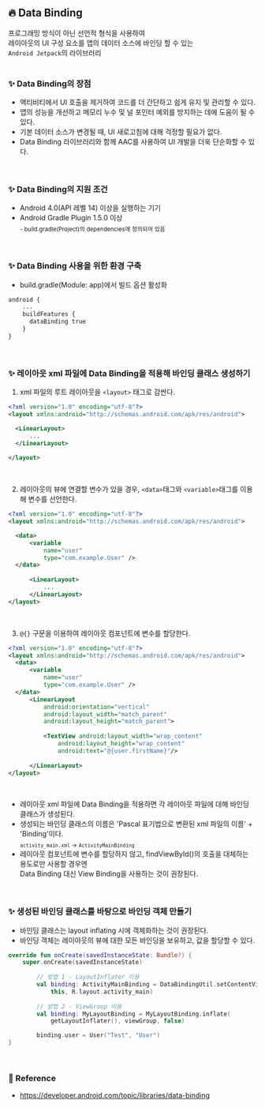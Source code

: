 ## :fire: Data Binding
프로그래밍 방식이 아닌 선언적 형식을 사용하여 <br>
레이아웃의 UI 구성 요소를 앱의 데이터 소스에 바인딩 할 수 있는 <br>
`Android Jetpack`의 라이브러리 <br>
<br>

### :sparkles: Data Binding의 장점
* 액티비티에서 UI 호출을 제거하여 코드를 더 간단하고 쉽게 유지 및 관리할 수 있다.
* 앱의 성능을 개선하고 메모리 누수 및 널 포인터 예외를 방지하는 데에 도움이 될 수 있다.
* 기본 데이터 소스가 변경될 때, UI 새로고침에 대해 걱정할 필요가 없다.
* Data Binding 라이브러리와 함께 AAC를 사용하여 UI 개발을 더욱 단순화할 수 있다.
<br>

### :sparkles: Data Binding의 지원 조건
* Android 4.0(API 레벨 14) 이상을 실행하는 기기
* Android Gradle Plugin 1.5.0 이상 <br>
<sub>- build.gradle(Project)의 dependencies에 정의되어 있음</sub>
<br>

### :sparkles: Data Binding 사용을 위한 환경 구축
* build.gradle(Module: app)에서 빌드 옵션 활성화
```xml
android {
    ...
    buildFeatures {
      dataBinding true
    }
}
```
<br>

### :sparkles: 레이아웃 xml 파일에 Data Binding을 적용해 바인딩 클래스 생성하기
1. xml 파일의 루트 레이아웃을 `<layout>` 태그로 감싼다.
  ```xml
<?xml version="1.0" encoding="utf-8"?>
<layout xmlns:android="http://schemas.android.com/apk/res/android">
  
    <LinearLayout>
        ...
    </LinearLayout>
    
</layout>
```
<br>

2. 레이아웃의 뷰에 연결할 변수가 있을 경우, `<data>`태그와 `<variable>`태그를 이용해 변수를 선언한다.
  ```xml
<?xml version="1.0" encoding="utf-8"?>
<layout xmlns:android="http://schemas.android.com/apk/res/android">
  
    <data>
        <variable
            name="user"
            type="com.example.User" />
    </data>
    
        <LinearLayout>
            ...
        </LinearLayout>
</layout>
```
<br>

3. `@{}` 구문을 이용하여 레이아웃 컴포넌트에 변수를 할당한다.
  ```xml
<?xml version="1.0" encoding="utf-8"?>
<layout xmlns:android="http://schemas.android.com/apk/res/android">
    <data>
        <variable
            name="user"
            type="com.example.User" />
    </data>
        <LinearLayout
            android:orientation="vertical"
            android:layout_width="match_parent"
            android:layout_height="match_parent">
          
            <TextView android:layout_width="wrap_content"
                android:layout_height="wrap_content"
                android:text="@{user.firstName}"/>
          
        </LinearLayout>
</layout>
```
<br>

* 레이아웃 xml 파일에 Data Binding을 적용하면 각 레이아웃 파일에 대해 바인딩 클래스가 생성된다.
* 생성되는 바인딩 클래스의 이름은 'Pascal 표기법으로 변환된 xml 파일의 이름' + 'Binding'이다. <br>
<sub>`activity_main.xml` -> `ActivityMainBinding`</sub>
* 레이아웃 컴포넌트에 변수를 할당하지 않고, findViewById()의 호출을 대체하는 용도로만 사용할 경우엔 <br>
Data Binding 대신 View Binding을 사용하는 것이 권장된다.
<br>

### :sparkles: 생성된 바인딩 클래스를 바탕으로 바인딩 객체 만들기
* 바인딩 클래스는 layout inflating 시에 객체화하는 것이 권장된다.
* 바인딩 객체는 레이아웃의 뷰에 대한 모든 바인딩을 보유하고, 값을 할당할 수 있다.
```kotlin
override fun onCreate(savedInstanceState: Bundle?) {
    super.onCreate(savedInstanceState)
    
        // 방법 1 - LayoutInflater 이용
        val binding: ActivityMainBinding = DataBindingUtil.setContentView(
            this, R.layout.activity_main)
        
        // 방법 2 - ViewGroup 이용
        val binding: MyLayoutBinding = MyLayoutBinding.inflate(
            getLayoutInflater(), viewGroup, false)

        binding.user = User("Test", "User")
}
```
<br>

### :memo: Reference
* https://developer.android.com/topic/libraries/data-binding
